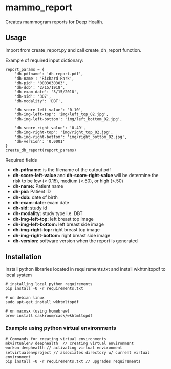 # mammo_report
Creates mammogram reports for Deep Health.

## Usage 
Import from create_report.py and call create_dh_report function. 

Example of required input dictionary: 
```
report_params = {
    'dh-pdfname': 'dh-report.pdf',
    'dh-name': 'Richard Park',
    'dh-pid': '0003030303',
    'dh-dob': '2/15/1918',
    'dh-exam-date': '3/15/2018',
    'dh-sid': '307',
    'dh-modality': 'DBT',

    'dh-score-left-value': '0.10',
    'dh-img-left-top': 'img/left_top_02.jpg',
    'dh-img-left-bottom': 'img/left_bottom_02.jpg',

    'dh-score-right-value': '0.49',
    'dh-img-right-top': 'img/right_top_02.jpg',
    'dh-img-right-bottom': 'img/right_bottom_02.jpg',
    'dh-version': '0.0001'
}
create_dh_report(report_params)
```
Required fields 
- **dh-pdfname:** is the filename of the output pdf
- **dh-score-left-value** and **dh-score-right-value** will be determine the risk to be low (< 0.15), medium (<.50), or high (>.50)
- **dh-name:** Patient name
- **dh-pid:** Patient ID
- **dh-dob:** date of birth
- **dh-exam-date:** exam date
- **dh-sid:** study id
- **dh-modality:** study type i.e. DBT
- **dh-img-left-top:** left breast top image
- **dh-img-left-bottom:** left breast side image
- **dh-img-right-top:** right breast top image
- **dh-img-right-bottom:** right breast side image
- **dh-version:** software version when the report is generated 

## Installation
Install python libraries located in requirements.txt and install wkhtmltopdf to local system
```
# installing local python requirements
pip install -U -r requirements.txt

# on debian linux
sudo apt-get install wkhtmltopdf

# on macosx (using homebrew)
brew install caskroom/cask/wkhtmltopdf
```

### Example using python virtual environments
```
# Commands for creating virtual environments
mkvirtualenv deephealth  // creating virtual environment
workon deephealth // activating virtual environment
setvirtualenvproject // associates directory w/ current virtual environment
pip install -U -r requirements.txt // upgrades requirements
```

